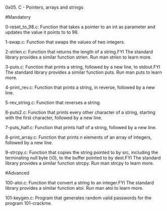 0x05. C - Pointers, arrays and strings

#Mandatory

0-reset_to_98.c: Function that takes a pointer to an int as parameter and updates the value it points to to 98.

1-swap.c: Function that swaps the values of two integers.

2-strlen.c: Function that returns the length of a string.FYI The standard library provides a similar function strlen. Run man strlen to learn more.

3-puts.c: Function that prints a string, followed by a new line, to stdout.FYI The standard library provides a similar function puts. Run man puts to learn more.

4-print_rev.c: Function that prints a string, in reverse, followed by a new line.

5-rev_string.c: Function that reverses a string.

6-puts2.c: Function that prints every other character of a string, starting with the first character, followed by a new line.

7-puts_half.c: Function that prints half of a string, followed by a new line.

8-print_array.c: Function that prints n elements of an array of integers, followed by a new line.

9-strcpy.c: Function that copies the string pointed to by src, including the terminating null byte (\0), to the buffer pointed to by dest.FYI The standard library provides a similar function strcpy. Run man strcpy to learn more.

#Advanced

100-atoi.c: Function that convert a string to an integer.FYI The standard library provides a similar function atoi. Run man atoi to learn more.

101-keygen.c: Program that generates random valid passwords for the program 101-crackme.

